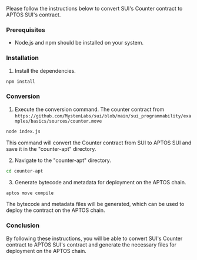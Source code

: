 
Please follow the instructions below to convert SUI's Counter contract to APTOS SUI's contract.

### Prerequisites

- Node.js and npm should be installed on your system.

### Installation

1. Install the dependencies.

```bash
npm install
```

### Conversion

1. Execute the conversion command. The counter contract from `https://github.com/MystenLabs/sui/blob/main/sui_programmability/examples/basics/sources/counter.move`

```bash
node index.js
```

This command will convert the Counter contract from SUI to APTOS SUI and save it in the "counter-apt" directory.

2. Navigate to the "counter-apt" directory.

```bash
cd counter-apt
```

3. Generate bytecode and metadata for deployment on the APTOS chain.

```bash
aptos move compile
```

The bytecode and metadata files will be generated, which can be used to deploy the contract on the APTOS chain.

### Conclusion

By following these instructions, you will be able to convert SUI's Counter contract to APTOS SUI's contract and generate the necessary files for deployment on the APTOS chain.